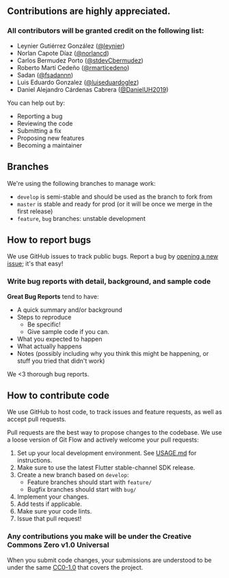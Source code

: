 ## Contributions are highly appreciated.

### All contributors will be granted credit on the following list:

* Leynier Gutiérrez González ([@leynier](https://github.com/leynier))
* Norlan Capote Díaz ([@norlancd](https://github.com/norlancd))
* Carlos Bermudez Porto ([@stdevCbermudez](https://github.com/stdevCbermudez))
* Roberto Martí Cedeño ([@rmarticedeno](https://github.com/rmarticedeno))
* Sadan ([@fsadannn](https://github.com/fsadannn))
* Luis Eduardo Gonzalez ([@luiseduardoglez](https://github.com/luiseduardoglez))
* Daniel Alejandro Cárdenas Cabrera ([@DanielUH2019](https://github.com/DanielUH2019))

You can help out by: 
- Reporting a bug
- Reviewing the code
- Submitting a fix
- Proposing new features
- Becoming a maintainer

## Branches

We're using the following branches to manage work:
- `develop` is semi-stable and should be used as the branch to fork from
- `master` is stable and ready for prod (or it will be once we merge in the first release)
- `feature`, `bug` branches: unstable development

## How to report bugs

We use GitHub issues to track public bugs. Report a bug by [opening a new issue](https:ithub.//gcom/covid19-cuba-efforts/covid19cuba-app/issues/new/choose); it's that easy!

### Write bug reports with detail, background, and sample code

**Great Bug Reports** tend to have:

- A quick summary and/or background
- Steps to reproduce
  - Be specific!
  - Give sample code if you can.
- What you expected to happen
- What actually happens
- Notes (possibly including why you think this might be happening, or stuff you tried that didn't work)

We <3 thorough bug reports.

## How to contribute code

We use GitHub to host code, to track issues and feature requests, as well as accept pull requests.

Pull requests are the best way to propose changes to the codebase. We use a loose version of Git Flow
and actively welcome your pull requests:

1. Set up your local development environment. See [USAGE.md](USAGE.md) for instructions.
1. Make sure to use the latest Flutter stable-channel SDK release.
1. Create a new branch based on `develop`:
   - Feature branches should start with `feature/`
   - Bugfix branches should start with `bug/`
1. Implement your changes.
1. Add tests if applicable.
1. Make sure your code lints.
1. Issue that pull request!

### Any contributions you make will be under the Creative Commons Zero v1.0 Universal

When you submit code changes, your submissions are understood to be under the same [CC0-1.0](LICENSE) that covers the project.
